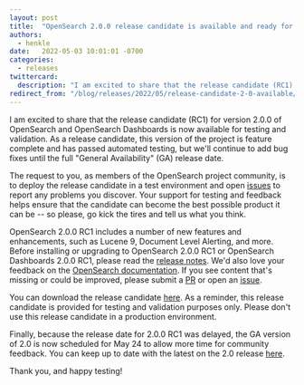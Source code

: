 ```yaml
---
layout: post
title:  "OpenSearch 2.0.0 release candidate is available and ready for testing and feedback"
authors:
  - henkle 
date:   2022-05-03 10:01:01 -0700
categories:
  - releases
twittercard:
  description: "I am excited to share that the release candidate (RC1) for version 2.0.0 of OpenSearch and OpenSearch Dashboards is now available for testing and validation. As a release candidate, this version of the project is feature complete and has passed automated testing, but we'll continue to add bug fixes until the full "General Availability" (GA) release date."
redirect_from: "/blog/releases/2022/05/release-candidate-2-0-available/"
---
```


I am excited to share that the release candidate (RC1) for version 2.0.0 of OpenSearch and OpenSearch Dashboards is now available for testing and validation. As a release candidate, this version of the project is feature complete and has passed automated testing, but we'll continue to add bug fixes until the full "General Availability" (GA) release date.

The request to you, as members of the OpenSearch project community, is to deploy the release candidate in a test environment and open [issues](https://github.com/opensearch-project/OpenSearch/issues) to report any problems you discover. Your support for testing and feedback helps ensure that the candidate can become the best possible product it can be -- so please, go kick the tires and tell us what you think.
 
OpenSearch 2.0.0 RC1 includes a number of new features and enhancements, such as Lucene 9, Document Level Alerting, and more. Before installing or upgrading to OpenSearch 2.0.0 RC1 or OpenSearch Dashboards 2.0.0 RC1, please read the [release notes](https://github.com/opensearch-project/opensearch-build/blob/main/release-notes/opensearch-release-notes-2.0.0-rc1.md). We'd also love your feedback on the [OpenSearch documentation](https://opensearch.org/docs/2.0/). If you see content that's missing or could be improved, please submit a [PR](https://github.com/opensearch-project/documentation-website/pulls) or open an [issue](https://github.com/opensearch-project/documentation-website/issues). 
 
You can download the release candidate [here](https://opensearch.org/versions/opensearch-2-0-0-rc1.html). As a reminder, this release candidate is provided for testing and validation purposes only. Please don't use this release candidate in a production environment.

Finally, because the release date for 2.0.0 RC1 was delayed, the GA version of 2.0 is now scheduled for May 24 to allow more time for community feedback. You can keep up to date with the latest on the 2.0 release [here](https://github.com/opensearch-project/opensearch-build/issues/1650).

Thank you, and happy testing!

